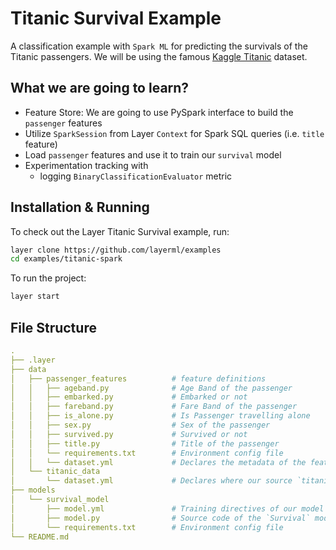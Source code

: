 # Titanic Survival Example

A classification example with `Spark ML` for predicting the survivals of the Titanic passengers. We will be using the famous [Kaggle Titanic](https://www.kaggle.com/c/titanic/data?select=train.csv) dataset.

## What we are going to learn?

- Feature Store: We are going to use PySpark interface to build the `passenger` features 
- Utilize `SparkSession` from Layer `Context` for Spark SQL queries (i.e. `title` feature)
- Load `passenger` features and use it to train our `survival` model
- Experimentation tracking with
    - logging `BinaryClassificationEvaluator` metric

## Installation & Running

To check out the Layer Titanic Survival example, run:

```bash
layer clone https://github.com/layerml/examples
cd examples/titanic-spark
```

To run the project:

```bash
layer start
```

## File Structure

```yaml
.
├── .layer
├── data
│   ├── passenger_features	        # feature definitions
│   │   ├── ageband.py				# Age Band of the passenger
│   │   ├── embarked.py  			# Embarked or not
│   │   ├── fareband.py			    # Fare Band of the passenger
│   │   ├── is_alone.py			    # Is Passenger travelling alone
│   │   ├── sex.py				    # Sex of the passenger
│   │   ├── survived.py 			# Survived or not
│   │   ├── title.py				# Title of the passenger
│   │   └── requirements.txt		# Environment config file
│   │   └── dataset.yml				# Declares the metadata of the features above
│   └── titanic_data
│       └── dataset.yml				# Declares where our source `titanic` dataset is
├── models
│   └── survival_model
│       ├── model.yml				# Training directives of our model
│       ├── model.py				# Source code of the `Survival` model
│       └── requirements.txt		# Environment config file
└── README.md
```

